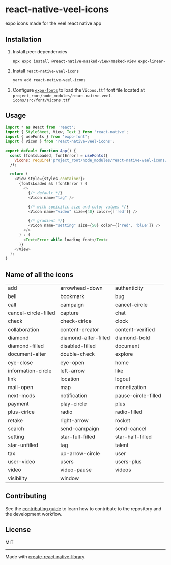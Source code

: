 # react-native-veel-icons

expo icons made for the veel react native app

## Installation
1. Install peer dependencies
    ```sh
    npx expo install @react-native-masked-view/masked-view expo-linear-gradient
    ```
2. Install `react-native-veel-icons`
    ```sh
    yarn add react-native-veel-icons
    ```
3. Configure [`expo-fonts`](https://docs.expo.dev/versions/latest/sdk/font/) to load the `Vicons.ttf` font file located at `project_root/node_modules/react-native-veel-icons/src/font/Vicons.ttf`

## Usage
```js
import * as React from 'react';
import { StyleSheet, View, Text } from 'react-native';
import { useFonts } from 'expo-font';
import { Vicon } from 'react-native-veel-icons';

export default function App() {
  const [fontsLoaded, fontError] = useFonts({
    Vicons: require('project_root/node_modules/react-native-veel-icons/src/font/Vicons.ttf'),
  });

  return (
    <View style={styles.container}>
      {fontsLoaded && !fontError ? (
        <>
          {/* default */}
          <Vicon name="tag" />

          {/* with speicific size and color values */}
          <Vicon name="video" size={40} color={['red']} />

          {/* gradient */}
          <Vicon name="setting" size={50} color={['red', 'blue']} />
        </>
      ) : (
        <Text>Error while loading font</Text>
      )}
    </View>
  );
}
```

## Name of all the icons
|                         |                         |                         |
|-------------------------|-------------------------|-------------------------|
| add                     | arrowhead-down          | authenticity           |
| bell                    | bookmark                | bug                     |
| call                    | campaign                | cancel-circle           |
| cancel-circle-filled    | capture                 | chat                    |
| check                   | check-cirlce            | clock                   |
| collaboration           | content-creator         | content-verified        |
| diamond                 | diamond-alter-filled    | diamond-bold            |
| diamond-filled          | disabled-filled         | document                |
| document-alter          | double-check            | explore                 |
| eye-close               | eye-open                | home                    |
| information-circle      | left-arrow              | like                    |
| link                    | location                | logout                  |
| mail-open               | map                     | monetization            |
| next-mods               | notification            | pause-circle-filled     |
| payment                 | play-circle             | plus                    |
| plus-cirlce             | radio                   | radio-filled            |
| retake                  | right-arrow             | rocket                  |
| search                  | send-campaign           | send-cancel             |
| setting                 | star-full-filled        | star-half-filled        |
| star-unfilled           | tag                     | talent                  |
| tax                     | up-arrow-circle         | user                    |
| user-video              | users                   | users-plus              |
| video                   | video-pause             | videos                  |
| visibility              | window                  |                         |


## Contributing

See the [contributing guide](CONTRIBUTING.md) to learn how to contribute to the repository and the development workflow.

## License

MIT

---

Made with [create-react-native-library](https://github.com/callstack/react-native-builder-bob)
